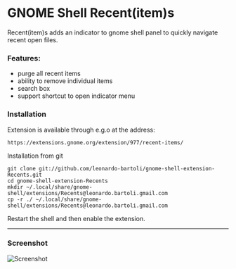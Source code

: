 # GNOME Shell Recent(item)s

Recent(item)s adds an indicator to gnome shell panel to quickly navigate recent open files.

### Features:

- purge all recent items
- ability to remove individual items
- search box
- support shortcut to open indicator menu

### Installation

Extension is available through e.g.o at the address:

```
https://extensions.gnome.org/extension/977/recent-items/
```

Installation from git

```
git clone git://github.com/leonardo-bartoli/gnome-shell-extension-Recents.git
cd gnome-shell-extension-Recents
mkdir ~/.local/share/gnome-shell/extensions/Recents@leonardo.bartoli.gmail.com
cp -r ./ ~/.local/share/gnome-shell/extensions/Recents@leonardo.bartoli.gmail.com
```

Restart the shell and then enable the extension.

---

### Screenshot

![Screenshot](https://raw.githubusercontent.com/leonardo-bartoli/gnome-shell-extension-Recents/master/data/screenshot.png)

